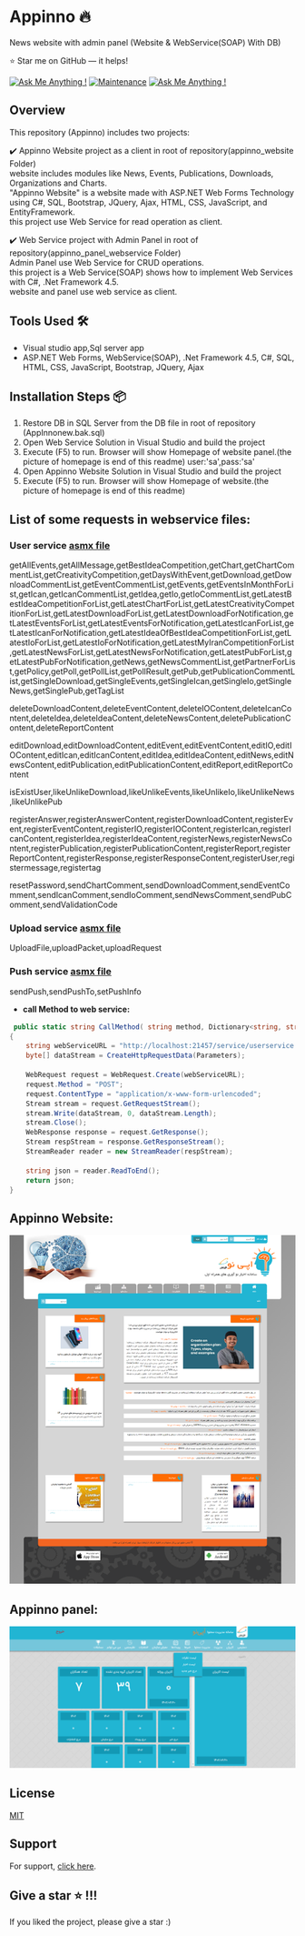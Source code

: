 # Appinno 🔥
News website with admin panel (Website & WebService(SOAP) With DB)

:star: Star me on GitHub — it helps!

[![Ask Me Anything !](https://img.shields.io/badge/ask%20me-linkedin-1abc9c.svg)](https://www.linkedin.com/in/SoheilaSadeghian/)
[![Maintenance](https://img.shields.io/badge/maintained-yes-green.svg)](https://github.com/SoheilaSadeghian/SoheilaSadeghian.github.io)
[![Ask Me Anything !](https://img.shields.io/badge/production%20year-2016-1abc9c.svg)]()

## Overview
This repository (Appinno) includes two projects:

✔️ Appinno Website project as a client in root of repository(appinno_website Folder)\
    website includes modules like News, Events, Publications, Downloads, Organizations and Charts.\
    "Appinno Website" is a website made with ASP.NET Web Forms Technology using C#, SQL, Bootstrap, JQuery, Ajax, HTML, CSS, JavaScript, and EntityFramework.\
    this project use Web Service for read operation as client.

✔️ Web Service project with Admin Panel in root of repository(appinno_panel_webservice Folder)\
    Admin Panel use Web Service for CRUD operations.\
    this project is a Web Service(SOAP) shows how to implement Web Services with C#, .Net Framework 4.5.\
    website and panel use web service as client.

## Tools Used 🛠️
*  Visual studio app,Sql server app
*  ASP.NET Web Forms, WebService(SOAP), .Net Framework 4.5, C#, SQL, HTML, CSS, JavaScript, Bootstrap, JQuery, Ajax

## Installation Steps 📦 
1. Restore DB in SQL Server from the DB file in root of repository (AppInnonew.bak.sql)<br/>
2. Open Web Service Solution in Visual Studio and build the project <br/>
3. Execute (F5) to run. Browser will show Homepage of website panel.(the picture of homepage is end of this readme) user:'sa',pass:'sa'<br/>
4. Open Appinno Website Solution in Visual Studio and build the project <br/>
3. Execute (F5) to run. Browser will show Homepage of website.(the picture of homepage is end of this readme)<br/>

## List of some requests in webservice files:

 ### User service [asmx file](https://github.com/soheilasadeghian/Appinno/blob/main/appinno_panel_webservice/AppinnoNew/service/userservice.asmx.cs)
getAllEvents,getAllMessage,getBestIdeaCompetition,getChart,getChartCommentList,getCreativityCompetition,getDaysWithEvent,getDownload,getDownloadCommentList,getEventCommentList,getEvents,getEventsInMonthForList,getIcan,getIcanCommentList,getIdea,getIo,getIoCommentList,getLatestBestIdeaCompetitionForList,getLatestChartForList,getLatestCreativityCompetitionForList,getLatestDownloadForList,getLatestDownloadForNotification,getLatestEventsForList,getLatestEventsForNotification,getLatestIcanForList,getLatestIcanForNotification,getLatestIdeaOfBestIdeaCompetitionForList,getLatestIoForList,getLatestIoForNotification,getLatestMyIranCompetitionForList,getLatestNewsForList,getLatestNewsForNotification,getLatestPubForList,getLatestPubForNotification,getNews,getNewsCommentList,getPartnerForList,getPolicy,getPoll,getPollList,getPollResult,getPub,getPublicationCommentList,getSingleDownload,getSingleEvents,getSingleIcan,getSingleIo,getSingleNews,getSinglePub,getTagList

deleteDownloadContent,deleteEventContent,deleteIOContent,deleteIcanContent,deleteIdea,deleteIdeaContent,deleteNewsContent,deletePublicationContent,deleteReportContent

editDownload,editDownloadContent,editEvent,editEventContent,editIO,editIOContent,editIcan,editIcanContent,editIdea,editIdeaContent,editNews,editNewsContent,editPublication,editPublicationContent,editReport,editReportContent

isExistUser,likeUnlikeDownload,likeUnlikeEvents,likeUnlikeIo,likeUnlikeNews,likeUnlikePub

registerAnswer,registerAnswerContent,registerDownloadContent,registerEvent,registerEventContent,registerIO,registerIOContent,registerIcan,registerIcanContent,registerIdea,registerIdeaContent,registerNews,registerNewsContent,registerPublication,registerPublicationContent,registerReport,registerReportContent,registerResponse,registerResponseContent,registerUser,registermessage,registertag

resetPassword,sendChartComment,sendDownloadComment,sendEventComment,sendIcanComment,sendIoComment,sendNewsComment,sendPubComment,sendValidationCode
 
 ### Upload service [asmx file](https://github.com/soheilasadeghian/Appinno/blob/main/appinno_panel_webservice/AppinnoNew/service/uploadService.asmx.cs)
UploadFile,uploadPacket,uploadRequest

 ### Push service [asmx file](https://github.com/soheilasadeghian/Appinno/blob/main/appinno_panel_webservice/AppinnoNew/service/pushservice.asmx.cs)
sendPush,sendPushTo,setPushInfo

- **call Method to web service:**
```c#
 public static string CallMethod( string method, Dictionary<string, string> Parameters)
{
    string webServiceURL = "http://localhost:21457/service/userservice.asmx/" + method;
    byte[] dataStream = CreateHttpRequestData(Parameters);

    WebRequest request = WebRequest.Create(webServiceURL);
    request.Method = "POST";
    request.ContentType = "application/x-www-form-urlencoded";
    Stream stream = request.GetRequestStream();
    stream.Write(dataStream, 0, dataStream.Length);
    stream.Close();
    WebResponse response = request.GetResponse();
    Stream respStream = response.GetResponseStream();
    StreamReader reader = new StreamReader(respStream);

    string json = reader.ReadToEnd();
    return json;
}
```

## Appinno Website:
![alt text](https://github.com/soheilasadeghian/Appinno/blob/main/screenshot.png)

## Appinno panel:
![alt text](https://github.com/soheilasadeghian/Appinno/blob/main/panel_home.PNG)

## License
[MIT](https://github.com/soheilasadeghian/Appinno/blob/main/LICENSE)

## Support
For support, [click here](https://github.com/soheilasadeghian).

## Give a star ⭐️ !!!
If you liked the project, please give a star :)




